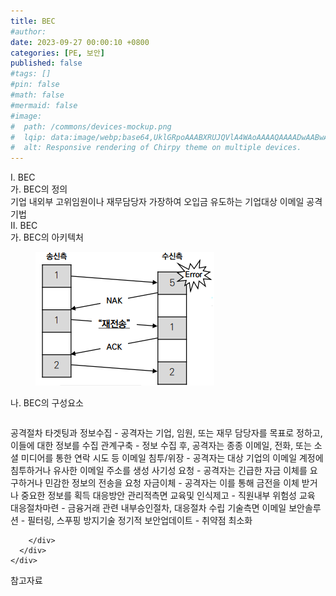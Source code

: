 ```yaml
---
title: BEC
#author: 
date: 2023-09-27 00:00:10 +0800
categories: [PE, 보안]
published: false
#tags: []
#pin: false
#math: false
#mermaid: false
#image:
#  path: /commons/devices-mockup.png
#  lqip: data:image/webp;base64,UklGRpoAAABXRUJQVlA4WAoAAAAQAAAADwAABwAAQUxQSDIAAAARL0AmbZurmr57yyIiqE8oiG0bejIYEQTgqiDA9vqnsUSI6H+oAERp2HZ65qP/VIAWAFZQOCBCAAAA8AEAnQEqEAAIAAVAfCWkAALp8sF8rgRgAP7o9FDvMCkMde9PK7euH5M1m6VWoDXf2FkP3BqV0ZYbO6NA/VFIAAAA
#  alt: Responsive rendering of Chirpy theme on multiple devices.
---
```


<div class="post-wrap">
  <div class="para">
    <div class="para-title">
      I. BEC
    </div>
    <div class="para-cntnt">
      <div class="para">
        <div class="para-title">
          가. BEC의 정의
        </div>
        <div class="para-cntnt">
            기업 내외부 고위임원이나 재무담당자 가장하여 오입금 유도하는 기업대상 이메일 공격기법
        </div>
      </div>
    </div>
  </div>
  
  <div class="para">
    <div class="para-title">
      II. BEC
    </div>
    <div class="para-cntnt">
      <div class="para">
        <div class="para-title">
          가. BEC의 아키텍처
        </div>
        <div class="para-cntnt">
          <figure class="post-figure">
            <img src="/assets/img/posts/BEC.png" alt="BEC">
<!--            <figcaption>Source: Unveiling the Metaverse: Exploring Emerging Trends, Multifaceted Perspectives, and Future Challenges</figcaption>-->
          </figure>
        </div>
      </div>
      <div class="para">
        <div class="para-title">
          나. BEC의 구성요소
        </div>
        <div class="para-cntnt">
          <table class="post-table">
          </table>
          공격절차
  타겟팅과 정보수집 - 공격자는 기업, 임원, 또는 재무 담당자를 목표로 정하고, 이들에 대한 정보를 수집
  관계구축 - 정보 수집 후, 공격자는 종종 이메일, 전화, 또는 소셜 미디어를 통한 연락 시도 등
  이메일 침투/위장 - 공격자는 대상 기업의 이메일 계정에 침투하거나 유사한 이메일 주소를 생성
  사기성 요청 - 공격자는 긴급한 자금 이체를 요구하거나 민감한 정보의 전송을 요청 
  자금이체 - 공격자는 이를 통해 금전을 이체 받거나 중요한 정보를 획득 
대응방안
  관리적측면
    교육및 인식제고 - 직원내부 위험성 교육
    대응절차마련 - 금융거래 관련 내부승인절차, 대응절차 수립
  기술측면
    이메일 보안솔루션 - 필터링, 스푸핑 방지기술
    정기적 보안업데이트 - 취약점 최소화

        </div>
      </div>
    </div>
  </div>

  <div class="refr-wrap">
    <div class="refr-title">
        참고자료
    </div>
    <ol class="refr-list">
    <!--    <li>(나현식, 최대선) <a target="_blank" href="https://scienceon.kisti.re.kr/commons/util/originalView.do?cn=JAKO202225948430499&oCn=JAKO202225948430499&dbt=JAKO&journal=NJOU00291864">메타버스 보안 위협 요소 및 대응 방안 검토</a></li>-->
    <!--    <li>(M. Uddin, S. Manickam, H. Ullah, M. Obaidat and A. Dandoush) <a target="_blank" href="https://ieeexplore.ieee.org/abstract/document/10138386">Unveiling the Metaverse: Exploring Emerging Trends, Multifaceted Perspectives, and Future Challenges</a></li>-->
    </ol>
  </div>
</div>
